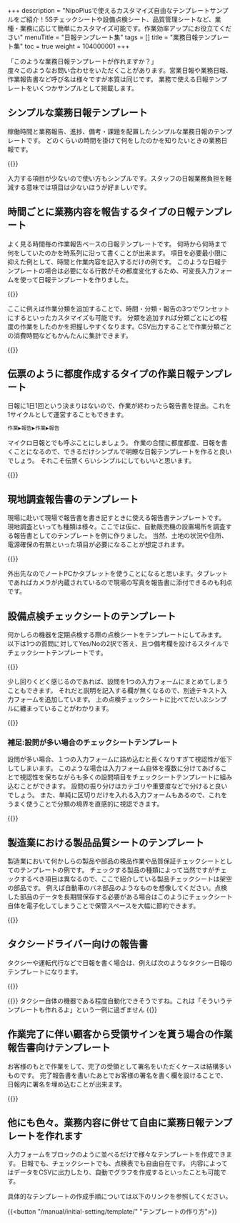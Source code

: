 +++
description = "NipoPlusで使えるカスタマイズ自由なテンプレートサンプルをご紹介！5Sチェックシートや設備点検シート、品質管理シートなど、業種・業務に応じて簡単にカスタマイズ可能です。作業効率アップにお役立てください"
menuTitle = "日報テンプレート集"
tags = []
title = "業務日報テンプレート集"
toc = true
weight = 104000001
+++

「このような業務日報テンプレートが作れますか？」  
度々このようなお問い合わせをいただくことがあります。営業日報や業務日報、作業報告書など呼び名は様々ですが本質は同じです。
業務で使える日報テンプレートをいくつかサンプルとして掲載します。

## シンプルな業務日報テンプレート

稼働時間と業務報告、進捗、備考・課題を配置したシンプルな業務日報のテンプレートです。
どのくらいの時間を掛けて何をしたのかを知りたいときの業務日報です。

{{<appscreen filename="sample1" title="業務日報テンプレートサンプル1"  >}}

入力する項目が少ないので使い方もシンプルです。スタッフの日報業務負担を軽減する意味では項目は少ないほうが好ましいです。

## 時間ごとに業務内容を報告するタイプの日報テンプレート

よく見る時間毎の作業報告ベースの日報テンプレートです。
何時から何時まで何をしていたのかを時系列に沿って書くことが出来ます。
項目を必要最小限に抑えた例として、時間と作業内容を記入するだけの例です。
このような日報テンプレートの場合は必要になる行数がその都度変化するため、可変長入力フォームを使って日報テンプレートを作りました。

{{<appscreen filename="sample2" title="時間毎に書くタイプの業務日報テンプレート1"  >}}

ここに例えば作業分類を追加することで、時間・分類・報告の3つでワンセットにするといったカスタマイズも可能です。
分類を追加すれば分類ごとにどの程度の作業をしたのかを把握しやすくなります。CSV出力することで作業分類ごとの消費時間などもかんたんに集計できます。

{{<appscreen filename="sample11" title="時間毎に書くタイプの業務日報テンプレート2"  >}}

## 伝票のように都度作成するタイプの作業日報テンプレート

日報に1日1回という決まりはないので、作業が終わったら報告書を提出。これを1サイクルとして運営することもできます。

```sh
作業▶報告▶作業▶報告
```

マイクロ日報とでも呼ぶことにしましょう。
作業の合間に都度都度、日報を書くことになるので、できるだけシンプルで明瞭な日報テンプレートを作ると良いでしょう。
それこそ伝票くらいシンプルにしてもいいと思います。

{{<appscreen filename="sample3" title="マイクロ日報テンプレート"  >}}

## 現地調査報告書のテンプレート

現場に赴いて現場で報告書を書き記すときに使える報告書テンプレートです。
現地調査といっても種類は様々。ここでは仮に、自動販売機の設置場所を調査する報告書としてのテンプレートを例に作りました。
当然、土地の状況や住所、電源確保の有無といった項目が必要になることが想定されます。

{{<appscreen filename="sample4" title="現地調査報告書のテンプレート"  >}}

外出先なのでノートPCかタブレットを使うことになると思います。タブレットであればカメラが内蔵されているので現場の写真を報告書に添付できるのも利点です。

## 設備点検チェックシートのテンプレート

何かしらの機器を定期点検する際の点検シートをテンプレートにしてみます。
以下は1つの質問に対してYes/Noの2択で答え、且つ備考欄を設けるスタイルでチェックシートテンプレートです。

{{<appscreen filename="sample5" title="設備点検チェックシートのテンプレート"  >}}

少し回りくどく感じるのであれば、設問を1つの入力フォームにまとめてしまうこともできます。
それだと説明を記入する欄が無くなるので、別途テキスト入力フォームを追加しています。
上の点検チェックシートに比べてだいぶシンプルに纏まっていることがわかります。

{{<appscreen filename="sample6" title="設備点検チェックシートのテンプレート（簡易版）"  >}}

### 補足:設問が多い場合のチェックシートテンプレート


設問が多い場合、１つの入力フォームに詰め込むと長くなりすぎて視認性が低下してしまいます。
このような場合は入力フォーム自体を複数に分けてあげることで視認性を保ちながらも多くの設問項目をチェックシートテンプレートに組み込むことができます。
設問の振り分けはカテゴリや重要度などで分けると良いでしょう。
また、単純に区切りだけを入れる入力フォームもあるので、これをうまく使うことで分類の境界を直感的に視認できます。

{{<appscreen filename="sample7" title="設問が多いチェックシートを分割する例"  >}}

## 製造業における製品品質シートのテンプレート

製造業において何かしらの製品や部品の検品作業や品質保証チェックシートとしてのテンプレートの例です。
チェックする製品の種類によって当然ですがチェックするべき項目は異なるので、ここで紹介している製品チェックシートは架空の部品です。
例えば自動車のバネ部品のようなものを想像してください。点検した部品のデータを長期間保存する必要がある場合はこのようにチェックシート自体を電子化してしまうことで保管スペースを大幅に節約できます。

{{<appscreen filename="sample8" title="製品品質チェックシートのテンプレート"  >}}

## タクシードライバー向けの報告書

タクシーや運転代行などで日報を書く場合は、例えば次のようなタクシー日報のテンプレートになります。

{{<appscreen filename="sample9" title="タクシー日報のテンプレート"  >}}

{{<alice pos="right" icon="here">}}
タクシー自体の機器である程度自動化できそうですね。これは「そういうテンプレートも作れるよ」という一例に過ぎません
{{</alice>}}

## 作業完了に伴い顧客から受領サインを貰う場合の作業報告書向けテンプレート

お客様のもとで作業をして、完了の受領として署名をいただくケースは結構多いものです。
完了報告書を書いたあとでお客様の署名を書く欄を設けることで、日報内に署名を埋め込むことが出来ます。

{{<appscreen filename="sample10" title="署名欄ありの完了報告書テンプレート"  >}}

## 他にも色々。業務内容に併せて自由に業務日報テンプレートを作れます

入力フォームをブロックのように並べるだけで様々なテンプレートを作成できます。
日報でも、チェックシートでも、点検表でも自由自在です。
内容によってはデータをCSVに出力したり、自動でグラフを作成するといったことも可能です。

具体的なテンプレートの作成手順については以下のリンクを参照してください。

{{<button "/manual/initial-setting/template/" "テンプレートの作り方">}}
